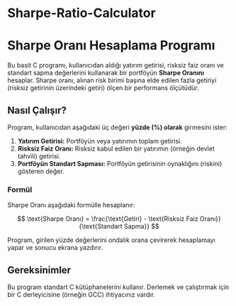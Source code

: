 # Sharpe-Ratio-Calculator
# Sharpe Oranı Hesaplama Programı

Bu basit C programı, kullanıcıdan aldığı yatırım getirisi, risksiz faiz oranı ve standart sapma değerlerini kullanarak bir portföyün **Sharpe Oranını** hesaplar. Sharpe oranı, alınan risk birimi başına elde edilen fazla getiriyi (risksiz getirinin üzerindeki getiri) ölçen bir performans ölçütüdür.

## Nasıl Çalışır?

Program, kullanıcıdan aşağıdaki üç değeri **yüzde (%) olarak** girmesini ister:

1.  **Yatırım Getirisi:** Portföyün veya yatırımın toplam getirisi.
2.  **Risksiz Faiz Oranı:** Risksiz kabul edilen bir yatırımın (örneğin devlet tahvili) getirisi.
3.  **Portföyün Standart Sapması:** Portföyün getirisinin oynaklığını (riskini) gösteren değer.

### Formül

Sharpe Oranı aşağıdaki formülle hesaplanır:

$$
\text{Sharpe Oranı} = \frac{\text{Getiri} - \text{Risksiz Faiz Oranı}}{\text{Standart Sapma}}
$$


Program, girilen yüzde değerlerini ondalık orana çevirerek hesaplamayı yapar ve sonucu ekrana yazdırır.

##  Gereksinimler

Bu program standart C kütüphanelerini kullanır. Derlemek ve çalıştırmak için bir C derleyicisine (örneğin GCC) ihtiyacınız vardır.


